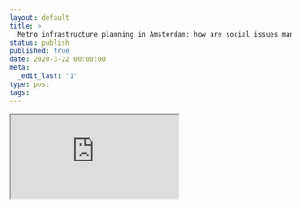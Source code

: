 ```yaml
---
layout: default
title: >
  Metro infrastructure planning in Amsterdam: how are social issues managed in the absence of environmental and social impact assessment?
status: publish
published: true
date: 2020-3-22 00:00:00
meta:
  _edit_last: "1"
type: post
tags:
---
```

<div  id="qrcode"></div>
<div>
<iframe src="https://researchers.mq.edu.au/en/publications/metro-infrastructure-planning-in-amsterdam-how-are-social-issues-">
</iframe>
</div>

<script type="text/javascript" src="{site.baseurl}/js/qr/qrcode.js"></script>
<script type="text/javascript">
new QRCode(document.getElementById("qrcode"), "https://researchers.mq.edu.au/en/publications/metro-infrastructure-planning-in-amsterdam-how-are-social-issues-");
</script>
        